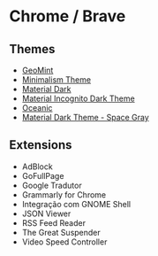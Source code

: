 # Chrome / Brave

## Themes

* [GeoMint](https://chrome.google.com/webstore/detail/geomint/cfanaljjeidpecfgiahmgnokedganpob?hl=pt-BR)
* [Minimalism Theme](https://chrome.google.com/webstore/detail/minimalism-theme/fchfbbbgcmgmoldgikaghpnjbkggbemg?hl=pt-BR)
* [Material Dark](https://chrome.google.com/webstore/detail/material-dark/npadhaijchjemiifipabpmeebeelbmpd?hl=pt-BR)
* [Material Incognito Dark Theme](https://chrome.google.com/webstore/detail/material-incognito-dark-t/ahifcnpnjgbadkjdhagpfjfkmlapfoel?hl=pt-BR)
* [Oceanic](https://chrome.google.com/webstore/detail/oceanic/gbbacdmgjdfajabgglpjifcedoajdimg?hl=pt-BR)
* [Material Dark Theme - Space Gray](https://chrome.google.com/webstore/detail/material-dark-theme-space/hkbfhddllgdpmkmmpofocllfnaeogokm?hl=pt-BR)

## Extensions

* AdBlock
* GoFullPage
* Google Tradutor
* Grammarly for Chrome
* Integração com GNOME Shell
* JSON Viewer
* RSS Feed Reader
* The Great Suspender
* Video Speed Controller

